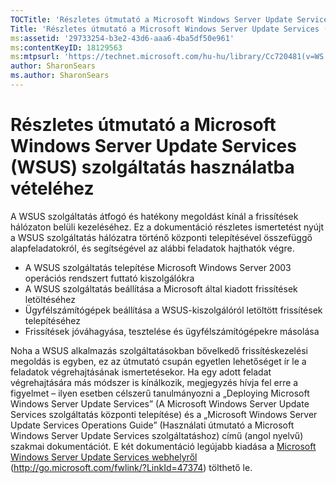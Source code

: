 ```yaml
---
TOCTitle: 'Részletes útmutató a Microsoft Windows Server Update Services (WSUS) szolgáltatás használatba vételéhez'
Title: 'Részletes útmutató a Microsoft Windows Server Update Services (WSUS) szolgáltatás használatba vételéhez'
ms:assetid: '29733254-b3e2-43d6-aaa6-4ba5df50e961'
ms:contentKeyID: 18129563
ms:mtpsurl: 'https://technet.microsoft.com/hu-hu/library/Cc720481(v=WS.10)'
author: SharonSears
ms.author: SharonSears
---
```


Részletes útmutató a Microsoft Windows Server Update Services (WSUS) szolgáltatás használatba vételéhez
=======================================================================================================

A WSUS szolgáltatás átfogó és hatékony megoldást kínál a frissítések hálózaton belüli kezeléséhez. Ez a dokumentáció részletes ismertetést nyújt a WSUS szolgáltatás hálózatra történő központi telepítésével összefüggő alapfeladatokról, és segítségével az alábbi feladatok hajthatók végre.

-   A WSUS szolgáltatás telepítése Microsoft Windows Server 2003 operációs rendszert futtató kiszolgálókra
-   A WSUS szolgáltatás beállítása a Microsoft által kiadott frissítések letöltéséhez
-   Ügyfélszámítógépek beállítása a WSUS-kiszolgálóról letöltött frissítések telepítéséhez
-   Frissítések jóváhagyása, tesztelése és ügyfélszámítógépekre másolása

Noha a WSUS alkalmazás szolgáltatásokban bővelkedő frissítéskezelési megoldás is egyben, ez az útmutató csupán egyetlen lehetőséget ír le a feladatok végrehajtásának ismertetésekor. Ha egy adott feladat végrehajtására más módszer is kínálkozik, megjegyzés hívja fel erre a figyelmet – ilyen esetben célszerű tanulmányozni a „Deploying Microsoft Windows Server Update Services” (A Microsoft Windows Server Update Services szolgáltatás központi telepítése) és a „Microsoft Windows Server Update Services Operations Guide” (Használati útmutató a Microsoft Windows Server Update Services szolgáltatáshoz) című (angol nyelvű) szakmai dokumentációt. E két dokumentáció legújabb kiadása a [Microsoft Windows Server Update Services webhelyről](http://go.microsoft.com/fwlink/?linkid=47374) (http://go.microsoft.com/fwlink/?LinkId=47374) tölthető le.
